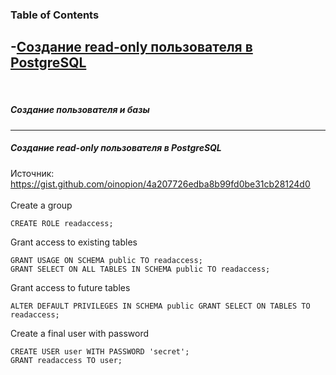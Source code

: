 ### Table of Contents

-[Создание read-only пользователя в PostgreSQL](#postgresql_create_readonly_user)
</br>
---
</br>

##### Создание пользователя и базы </br>
---
##### Создание read-only пользователя в PostgreSQL <a name="postgresql_create_readonly_user"></a> </br>
Источник: https://gist.github.com/oinopion/4a207726edba8b99fd0be31cb28124d0  </br>
 </br>
Create a group </br>
```
CREATE ROLE readaccess;
```
Grant access to existing tables </br>
```
GRANT USAGE ON SCHEMA public TO readaccess;
GRANT SELECT ON ALL TABLES IN SCHEMA public TO readaccess;
```
Grant access to future tables </br>
```
ALTER DEFAULT PRIVILEGES IN SCHEMA public GRANT SELECT ON TABLES TO readaccess;
```
Create a final user with password </br>
```
CREATE USER user WITH PASSWORD 'secret';
GRANT readaccess TO user;
```
